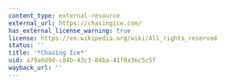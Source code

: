 ```yaml
---
content_type: external-resource
external_url: https://chasingice.com/
has_external_license_warning: true
license: https://en.wikipedia.org/wiki/All_rights_reserved
status: ''
title: '*Chasing Ice*'
uid: a79a6d9d-c84b-43c3-84ba-41f0a36c5c5f
wayback_url: ''
---
```

